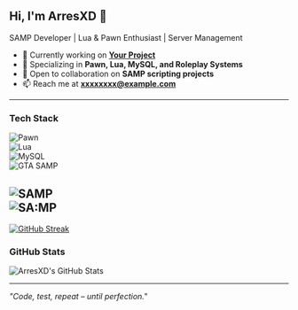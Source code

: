 ## Hi, I'm ArresXD 👋  
SAMP Developer | Lua & Pawn Enthusiast | Server Management  

- 🚀 Currently working on **[Your Project](https://github.com/waiting)**
- 🔧 Specializing in **Pawn, Lua, MySQL, and Roleplay Systems**
- 🎯 Open to collaboration on **SAMP scripting projects**
- 📫 Reach me at **xxxxxxxx@example.com**  

---

### Tech Stack  
![Pawn](https://img.shields.io/badge/-Pawn-000?style=flat&logo=cplusplus)  
![Lua](https://img.shields.io/badge/-Lua-000?style=flat&logo=lua)  
![MySQL](https://img.shields.io/badge/-MySQL-000?style=flat&logo=mysql)  
![GTA SAMP](https://img.shields.io/badge/-GTA%20SAMP-000?style=flat&logo=grand-theft-auto)  

![SAMP](https://img.shields.io/badge/-San%20Andreas%20Multiplayer-orange?style=flat&logo=rockstar-games)  
![SA:MP](https://img.shields.io/badge/-SAMP%20Roleplay-blue?style=flat)
---

[![GitHub Streak](https://github-readme-streak-stats.herokuapp.com/?user=ArresXD&theme=graywhite)](https://github.com/ArresXD)

### GitHub Stats  
![ArresXD's GitHub Stats](https://github-readme-stats.vercel.app/api?username=ArresXD&show_icons=true&hide_title=true&hide_border=true&theme=graywhite)  

---

_"Code, test, repeat – until perfection."_
